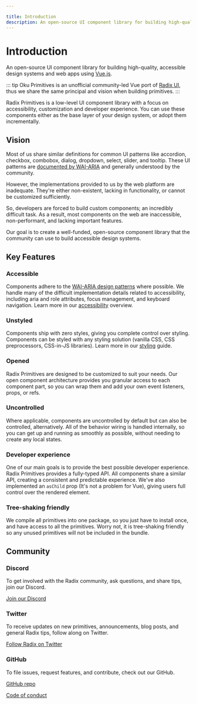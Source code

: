 ```yaml
---

title: Introduction
description: An open-source UI component library for building high-quality, accessible design systems and web apps using Vue.
---
```


# Introduction

<Description>
An open-source UI component library for building high-quality, accessible
design systems and web apps using <a href="https://vuejs.org" target="_blank" rel="noopener noreferrer">Vue.js</a>.
</Description>

::: tip
Oku Primitives is an unofficial community-led Vue port of [Radix UI](https://www.radix-ui.com/), thus we share the same principal and vision when building primitives.
:::

Radix Primitives is a low-level UI component library with a focus on accessibility, customization and developer experience. You can use these components either as the base layer of your design system, or adopt them incrementally.

## Vision

Most of us share similar definitions for common UI patterns like accordion, checkbox,
combobox, dialog, dropdown, select, slider, and tooltip. These UI patterns are [documented by WAI-ARIA](https://www.w3.org/TR/wai-aria-practices/#aria_ex) and generally understood by the community.

However, the implementations provided to us by the web platform are inadequate. They're
either non-existent, lacking in functionality, or cannot be customized sufficiently.

So, developers are forced to build custom components; an incredibly difficult task. As a
result, most components on the web are inaccessible, non-performant, and lacking important
features.

Our goal is to create a well-funded, open-source component library that the community can
use to build accessible design systems.

## Key Features

### Accessible

Components adhere to the [WAI-ARIA design patterns](https://www.w3.org/TR/wai-aria-practices-1.2) where possible. We handle many of the difficult implementation details related to accessibility, including aria and role attributes, focus management, and keyboard navigation. Learn more in our [accessibility](./accessibility) overview.

### Unstyled

Components ship with zero styles, giving you complete control over styling. Components can be styled with any styling solution (vanilla CSS, CSS preprocessors, CSS-in-JS libraries). Learn more in our [styling](../guides/styling) guide.

### Opened

Radix Primitives are designed to be customized to suit your needs. Our open component architecture provides you granular access to each component part, so you can wrap them and add your own event listeners, props, or refs.

### Uncontrolled

Where applicable, components are uncontrolled by default but can also be controlled, alternatively. All of the behavior wiring is handled internally, so you can get up and running as smoothly as possible, without needing to create any local states.

### Developer experience

One of our main goals is to provide the best possible developer experience. Radix Primitives provides a fully-typed API. All components share a similar API, creating a consistent and predictable experience. We've also implemented an `asChild` prop (It's not a problem for Vue), giving users full control over the rendered element.

### Tree-shaking friendly

We compile all primitives into one package, so you just have to install once, and have access to all the primitives. Worry not, it is tree-shaking friendly so any unused primitives will not be included in the bundle.

<InstallationTabs value="@oku-ui/primitives" />

## Community

### Discord

To get involved with the Radix community, ask questions, and share tips, join our Discord.

[Join our Discord](https://discord.gg/RCGzQQPtAh)

### Twitter

To receive updates on new primitives, announcements, blog posts, and general Radix tips, follow along on Twitter.

[Follow Radix on Twitter](https://twitter.com/oku-ui)

### GitHub

To file issues, request features, and contribute, check out our GitHub.

[GitHub repo](https://github.com/oku-ui/primitives)

[Code of conduct](https://github.com/oku-ui/primitives/CODE_OF_CONDUCT.md)

